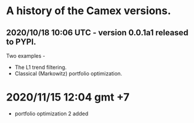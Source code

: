 # A history of the Camex versions.

## 2020/10/18 10:06 UTC - version 0.0.1a1 released to PYPI. 
Two examples - 
* The L1 trend filtering.
* Classical (Markowitz) portfolio optimization.

# 2020/11/15 12:04 gmt +7
* portfolio optimization 2 added